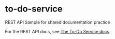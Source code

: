 # to-do-service

REST API Sample for shared documentation practice

For the REST API docs, see [The To-Do Service docs](https://leslielimbo.github.io/to-do-service-public/).
